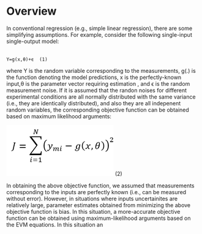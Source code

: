 # Overview

In conventional regression (e.g., simple linear regression), there are some simplifying assumptions. For example, consider the following single-input single-output model:
   
                                                                    Y=g(x,θ)+ϵ  (1)
 where Y is the random variable corresponding to the measurements, g(.) is the function denoting the model predictions, x is the perfectly-known input,θ is the parameter vector requiring estimation , and ϵ is the random measurement noise. If it is assumed that the randon noises for different experimental conditions are all normally distributed with the same variance (i.e., they are identically distributed), and also they are all indepenent random variables, the corresponding objective function can be obtained based on maximum likelihood arguments:
 
 ![](https://github.com/kaveh7293/EVM-based-Regression/blob/main/Screenshot%202022-06-26%20143650.png)   (2)

In obtaining the above objective function, we assumed that measurements corresponding to the inputs are perfectly known (i.e., can be measured without error). However, in situations where inputs uncertainites are relatively large, parameter estimates obtained from minimizing the above objective function is bias. In this situation, a more-accurate objective function can be obtained using maximum-likelihood arguments based on the EVM equations. In this situation an
